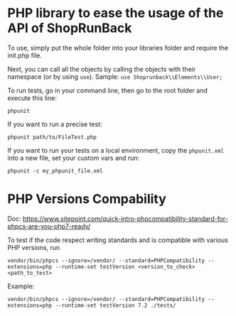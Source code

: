 # PHP library to ease the usage of the API of ShopRunBack

To use, simply put the whole folder into your libraries folder and require the init.php file.

Next, you can call all the objects by calling the objects with their namespace (or by using `use`). Sample: ```use Shoprunback\\Elements\\User;```

To run tests, go in your command line, then go to the root folder and execute this line:

```phpunit```

If you want to run a precise test:

```phpunit path/to/FileTest.php```

If you want to run your tests on a local environment, copy the ```phpunit.xml``` into a new file, set your custom vars and run:

```phpunit -c my_phpunit_file.xml```

# PHP Versions Compability

Doc: https://www.sitepoint.com/quick-intro-phpcompatibility-standard-for-phpcs-are-you-php7-ready/

To test if the code respect writing standards and is compatible with various PHP versions, run

```vendor/bin/phpcs --ignore=/vendor/ --standard=PHPCompatibility --extensions=php --runtime-set testVersion <version_to_check> <path_to_test>```

Example:

```vendor/bin/phpcs --ignore=/vendor/ --standard=PHPCompatibility --extensions=php --runtime-set testVersion 7.2 ./tests/```
